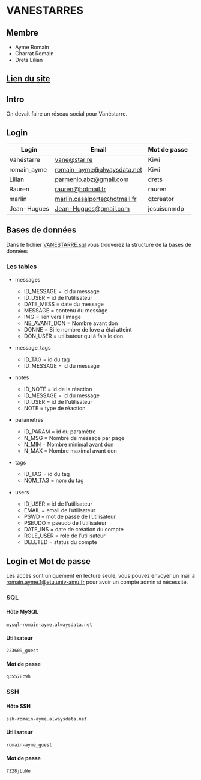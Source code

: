 # VANESTARRES
## Membre
- Ayme Romain
- Charrat Romain
- Drets Lilian
## [Lien du site](http://romain-ayme.alwaysdata.net/)
## Intro
On devait faire un réseau social pour Vanéstarre.

## Login
|Login		|Email				|Mot de passe	|
|---------------|-------------------------------|---------------|
|Vanéstarre	|vane@star.re			|Kiwi		|
|romain_ayme	|romain-ayme@alwaysdata.net	|Kiwi		|
|Lilian		|parmenio.abz@gmail.com		|drets		|
|Rauren		|rauren@hotmail.fr		|rauren		|
|marlin		|marlin.casalporte@hotmail.fr	|qtcreator	|
|Jean-Hugues	|Jean-Hugues@gmail.com		|jesuisunmdp	|

## Bases  de données
Dans le fichier [VANESTARRE.sql](https://github.com/Romain-Ayme/VANESTARRES/blob/main/VANESTARRE.sql "VANESTARRE.sql") vous trouverez la structure de la bases de données
### Les tables
 - messages 
	 - ID_MESSAGE = id du message
	 - ID_USER = id de l'utilisateur
	 - DATE_MESS = date du message 
	 - MESSAGE = contenu du message
	 - IMG = lien vers l'image
	 - NB_AVANT_DON = Nombre avant don
	 - DONNE = Si le nombre de love a étai atteint 
	 - DON_USER = utilisateur qui à fais le don

- message_tags
	- ID_TAG = id du tag
	- ID_MESSAGE = id du message
- notes
	- ID_NOTE = id de la réaction
	- ID_MESSAGE = id du message
	- ID_USER = id de l'utilisateur
	- NOTE = type de réaction
- parametres
	- ID_PARAM = id du paramètre
	- N_MSG = Nombre de message par page
	- N_MIN = Nombre minimal avant don
	- N_MAX = Nombre maximal avant don
- tags
	- ID_TAG = id du tag
	- NOM_TAG = nom du tag
- users
	- ID_USER = id de l'utilisateur
	- EMAIL = email de l’utilisateur
	- PSWD = mot de passe de l’utilisateur
	- PSEUDO = pseudo de l’utilisateur
	- DATE_INS = date de création du compte
	- ROLE_USER = role de l’utilisateur
	- DELETED = status du compte

## Login et Mot de passe
Les accès sont uniquement en lecture seule, vous pouvez envoyer un mail à romain.ayme.1@etu.univ-amu.fr pour avoir un compte admin si nécessité.
### SQL
#### Hôte MySQL
	mysql-romain-ayme.alwaysdata.net
#### Utilisateur
	223609_guest
#### Mot de passe
	q3SS7Ec9h
### SSH
#### Hôte SSH
	ssh-romain-ayme.alwaysdata.net
#### Utilisateur
	romain-ayme_guest
#### Mot de passe
	7Z28jLbWe

